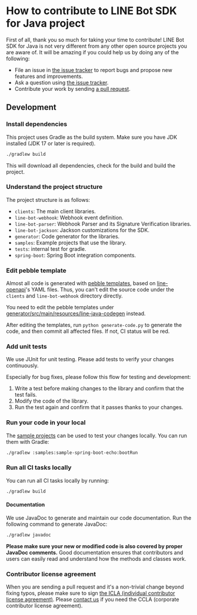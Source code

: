 # How to contribute to LINE Bot SDK for Java project

First of all, thank you so much for taking your time to contribute! LINE Bot SDK for Java is not very different from any other open
source projects you are aware of. It will be amazing if you could help us by doing any of the following:

- File an issue in [the issue tracker](https://github.com/line/line-bot-sdk-java/issues) to report bugs and propose new features and
  improvements.
- Ask a question using [the issue tracker](https://github.com/line/line-bot-sdk-java/issues).
- Contribute your work by sending [a pull request](https://github.com/line/line-bot-sdk-java/pulls).

## Development

### Install dependencies

This project uses Gradle as the build system. Make sure you have JDK installed (JDK 17 or later is required).

```bash
./gradlew build
```

This will download all dependencies, check for the build and build the project.

### Understand the project structure

The project structure is as follows:
- `clients`: The main client libraries.
- `line-bot-webhook`: Webhook event definition.
- `line-bot-parser`: Webhook Parser and its Signature Verification libraries.
- `line-bot-jackson`: Jackson customizations for the SDK.
- `generator`: Code generator for the libraries.
- `samples`: Example projects that use the library.
- `tests`: internal test for gradle.
- `spring-boot`: Spring Boot integration components.

### Edit pebble template

Almost all code is generated with [pebble templates](https://pebbletemplates.io/), based on [line-openapi](https://github.com/line/line-openapi)'s YAML files.
Thus, you can't edit the source code under the `clients` and `line-bot-webhook` directory directly.

You need to edit the pebble templates under [generator/src/main/resources/line-java-codegen](generator/src/main/resources/line-java-codegen) instead.

After editing the templates, run `python generate-code.py` to generate the code, and then commit all affected files.
If not, CI status will be red.

### Add unit tests

We use JUnit for unit testing. Please add tests to verify your changes continuously.

Especially for bug fixes, please follow this flow for testing and development:
1. Write a test before making changes to the library and confirm that the test fails.
2. Modify the code of the library.
3. Run the test again and confirm that it passes thanks to your changes.

### Run your code in your local

The [sample projects](samples/) can be used to test your changes locally. You can run them with Gradle:

```bash
./gradlew :samples:sample-spring-boot-echo:bootRun
```

### Run all CI tasks locally

You can run all CI tasks locally by running:

```bash
./gradlew build
```

#### Documentation

We use JavaDoc to generate and maintain our code documentation.
Run the following command to generate JavaDoc:

```bash
./gradlew javadoc
```

**Please make sure your new or modified code is also covered by proper JavaDoc comments.**
Good documentation ensures that contributors and users can easily read and understand how the methods and classes work.

### Contributor license agreement

When you are sending a pull request and it's a non-trivial change beyond fixing typos, please make sure to sign
[the ICLA (individual contributor license agreement)](https://cla-assistant.io/line/line-bot-sdk-java). Please
[contact us](mailto:dl_oss_dev@linecorp.com) if you need the CCLA (corporate contributor license agreement).
